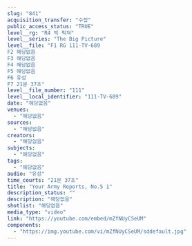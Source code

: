 ```yaml
---
slug: "841"
acquisition_transfer: "수집"
public_access_status: "TRUE"
level__rg: "R4 빅 픽쳐"
level__series: "The Big Picture"
level__file: "F1 RG 111-TV-689
F2 해당없음
F3 해당없음
F4 해당없음
F5 해당없음
F6 유성
F7 21분 37초"
level__file_number: "111"
level__local_identifier: "111-TV-689"
date: "해당없음"
venues: 
  - "해당없음"
sources: 
  - "해당없음"
creators: 
  - "해당없음"
subjects: 
  - "해당없음"
tags: 
  - "해당없음"
audio: "유성"
time_courts: "21분 37초"
title: "Your Army Reports, No.5 1"
description_status: ""
description: "해당없음"
shotlist: "해당없음"
media_type: "video"
link: "https://youtube.com/embed/mZfNUyCSeUM"
components: 
  - "https://img.youtube.com/vi/mZfNUyCSeUM/sddefault.jpg"
---
```

